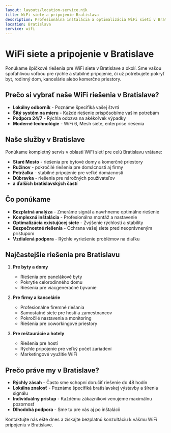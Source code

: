 ```yaml
---
layout: layouts/location-service.njk
title: WiFi siete a pripojenie Bratislava
description: Profesionálna inštalácia a optimalizácia WiFi sietí v Bratislave. Rýchle a stabilné pripojenie pre domácnosti a firmy.
location: Bratislava
service: wifi
---
```


# WiFi siete a pripojenie v Bratislave

Ponúkame špičkové riešenia pre WiFi siete v Bratislave a okolí. Sme vašou spoľahlivou voľbou pre rýchle a stabilné pripojenie, či už potrebujete pokryť byt, rodinný dom, kancelárie alebo komerčné priestory.

## Prečo si vybrať naše WiFi riešenia v Bratislave?

- **Lokálny odborník** - Poznáme špecifiká vašej štvrti
- **Šitý systém na mieru** - Každé riešenie prispôsobíme vašim potrebám
- **Podpora 24/7** - Rýchla odozva na akékoľvek výpadky
- **Moderné technológie** - WiFi 6, Mesh siete, enterprise riešenia

## Naše služby v Bratislave

Ponúkame kompletný servis v oblasti WiFi sietí pre celú Bratislavu vrátane:

- **Staré Mesto** - riešenia pre bytové domy a komerčné priestory
- **Ružinov** - pokročilé riešenia pre domácnosti aj firmy
- **Petržalka** - stabilné pripojenie pre veľké domácnosti
- **Dúbravka** - riešenia pre náročných používateľov
- **a ďalších bratislavských častí**

## Čo ponúkame

- **Bezplatná analýza** - Zmeráme signál a navrhneme optimálne riešenie
- **Komplexná inštalácia** - Profesionálna montáž a nastavenie
- **Optimalizácia existujúcej siete** - Zvýšenie rýchlosti a stability
- **Bezpečnostné riešenia** - Ochrana vašej siete pred neoprávneným prístupom
- **Vzdialená podpora** - Rýchle vyriešenie problémov na diaľku

## Najčastejšie riešenia pre Bratislavu

1. **Pre byty a domy**
   - Riešenia pre panelákové byty
   - Pokrytie celorodinného domu
   - Riešenia pre viacgeneračné bývanie

2. **Pre firmy a kancelárie**
   - Profesionálne firemné riešania
   - Samostatné siete pre hostí a zamestnancov
   - Pokročilé nastavenia a monitoring
   - Riešenia pre coworkingové priestory

3. **Pre reštaurácie a hotely**
   - Riešenia pre hostí
   - Rýchle pripojenie pre veľký počet zariadení
   - Marketingové využitie WiFi

## Prečo práve my v Bratislave?

- **Rýchly zásah** - Často sme schopní doručiť riešenie do 48 hodín
- **Lokálna znalosť** - Poznáme špecifiká bratislavskej výstavby a šírenia signálu
- **Individuálny prístup** - Každému zákazníkovi venujeme maximálnu pozornosť
- **Dlhodobá podpora** - Sme tu pre vás aj po inštalácii

Kontaktujte nás ešte dnes a získajte bezplatnú konzultáciu k vášmu WiFi pripojeniu v Bratislave.
